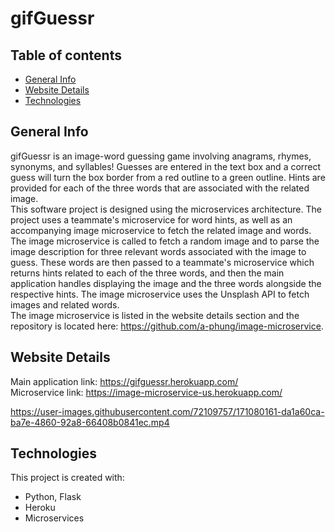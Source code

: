 # gifGuessr

## Table of contents
* [General Info](#general-info)
* [Website Details](#website-details)
* [Technologies](#technologies)

## General Info
gifGuessr is an image-word guessing game involving anagrams, rhymes, synonyms, and syllables! Guesses are entered in the text box and a correct guess will turn the box border from a red outline to a green outline. Hints are provided for each of the three words that are associated with the related image.
\
This software project is designed using the microservices architecture. The project uses a teammate's microservice for word hints, as well as an accompanying image microservice to fetch the related image and words. The image microservice is called to fetch a random image and to parse the image description for three relevant words associated with the image to guess. These words are then passed to a teammate's microservice which returns hints related to each of the three words, and then the main application handles displaying the image and the three words alongside the respective hints. The image microservice uses the Unsplash API to fetch images and related words.
\
The image microservice is listed in the website details section and the repository is located here: https://github.com/a-phung/image-microservice.

## Website Details
Main application link: https://gifguessr.herokuapp.com/
\
Microservice link: https://image-microservice-us.herokuapp.com/

https://user-images.githubusercontent.com/72109757/171080161-da1a60ca-ba7e-4860-92a8-66408b0841ec.mp4

## Technologies
This project is created with:
* Python, Flask
* Heroku
* Microservices
	
